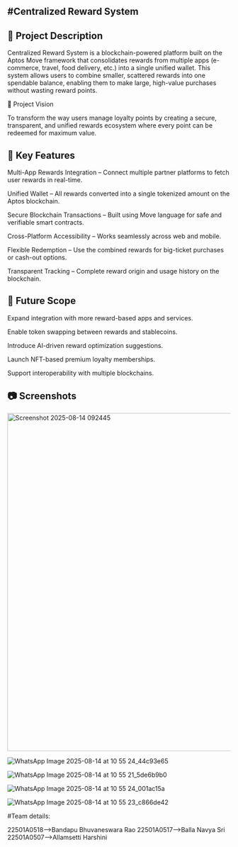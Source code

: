 #Centralized Reward System
----------------------------------

📜 Project Description
--------------------------

Centralized Reward System is a blockchain-powered platform built on the Aptos Move framework that consolidates rewards from multiple apps (e-commerce, travel, food delivery, etc.) into a single unified wallet. This system allows users to combine smaller, scattered rewards into one spendable balance, enabling them to make large, high-value purchases without wasting reward points.

🎯 Project Vision

To transform the way users manage loyalty points by creating a secure, transparent, and unified rewards ecosystem where every point can be redeemed for maximum value.

🚀 Key Features
-----------------------

Multi-App Rewards Integration – Connect multiple partner platforms to fetch user rewards in real-time.

Unified Wallet – All rewards converted into a single tokenized amount on the Aptos blockchain.

Secure Blockchain Transactions – Built using Move language for safe and verifiable smart contracts.

Cross-Platform Accessibility – Works seamlessly across web and mobile.

Flexible Redemption – Use the combined rewards for big-ticket purchases or cash-out options.

Transparent Tracking – Complete reward origin and usage history on the blockchain.

🔮 Future Scope
------------------------

Expand integration with more reward-based apps and services.

Enable token swapping between rewards and stablecoins.

Introduce AI-driven reward optimization suggestions.

Launch NFT-based premium loyalty memberships.

Support interoperability with multiple blockchains.

📷 Screenshots
-------------------
<img width="1282" height="763" alt="Screenshot 2025-08-14 092445" src="https://github.com/user-attachments/assets/341bf86c-d5a1-4bbf-bd13-4005c1c17bdb" />

![WhatsApp Image 2025-08-14 at 10 55 24_44c93e65](https://github.com/user-attachments/assets/ba259123-3031-40a7-88d7-8470bd01d379)

![WhatsApp Image 2025-08-14 at 10 55 21_5de6b9b0](https://github.com/user-attachments/assets/ce8306aa-c6b9-4a2a-b669-a0cd01b6cd16)

![WhatsApp Image 2025-08-14 at 10 55 24_001ac15a](https://github.com/user-attachments/assets/85b85b85-ef60-4ca7-a746-9976d831f846)

![WhatsApp Image 2025-08-14 at 10 55 23_c866de42](https://github.com/user-attachments/assets/2bce05c0-2a8e-41ba-804a-adbce7c05065)

#Team details:

22501A0518-->Bandapu Bhuvaneswara Rao
22501A0517-->Balla Navya Sri
22501A0507-->Allamsetti Harshini

